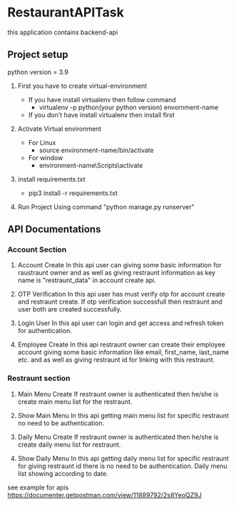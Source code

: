# RestaurantAPITask

this application contains backend-api

## Project setup

python version = 3.9

1. First you have to create virtual-environment 
    - If you have install virtualenv then follow command
        - virtualenv -p python(your python version) envornment-name
    - If you don't have install virtualenv then install first

2. Activate Virtual environment
    - For Linux 
        - source environment-name/bin/activate
    - For window
        - environment-name\Scripts\activate

3. install requirements.txt
    - pip3 install -r requirements.txt

4. Run Project Using command "python manage.py runserver"

## API Documentations

### Account Section
  1. Account Create
    In this api user can giving some basic information for raustraunt owner and as well as giving restraunt information as key name is "restraunt_data" in account create api.

  2. OTP Verification
    In this api user has must verify otp for account create and restraunt create. If otp verification successfull then restraunt and user both are created successfully.

  3. Login User
    In this api user can login and get access and refresh token for authentication.

  4. Employee Create
    In this api restraunt owner can create their employee account giving some basic information like email, first_name, last_name etc. and as well as giving restraunt id for linking with this restraunt.


### Restraunt section 
  1. Main Menu Create
    If restraunt owner is authenticated then he/she is create main menu list for the restraunt.

  2. Show Main Menu
    In this api getting main menu list for specific restraunt no need to be authentication.

  3. Daily Menu Create 
    If restraunt owner is authenticated then he/she is create daily menu list for restraunt.

  4. Show Daily Menu
    In this api getting daily menu list for specific restraunt for giving restraunt id there is no need to be authentication. Daily menu list showing according to date.


see example for apis
https://documenter.getpostman.com/view/11889792/2s8YeoQZ9J